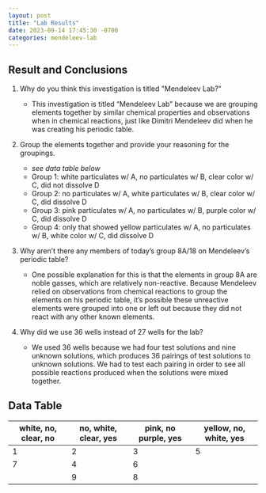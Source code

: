 ```yaml
---
layout: post
title: "Lab Results"
date: 2023-09-14 17:45:30 -0700
categories: mendeleev-lab
---
```

## Result and Conclusions
1. Why do you think this investigation is titled "Mendeleev Lab?"
    - This investigation is titled “Mendeleev Lab” because we are grouping 
      elements together by similar chemical properties and observations when in
      chemical reactions, just like Dimitri Mendeleev did when he was creating 
      his periodic table.
2. Group the elements together and provide your reasoning for the groupings.
    - <i>see data table below</i>
    - Group 1: white particulates w/ A, no particulates w/ B, clear color w/ C,
      did not dissolve D
    - Group 2: no particulates w/ A, white particulates w/ B, clear color w/ C,
      did dissolve D
    - Group 3: pink particulates w/ A, no particulates w/ B, purple color w/ C,
      did dissolve D
    - Group 4: only that showed yellow particulates w/ A, no particulates w/ B,
      white color w/ C, did dissolve D

3.  Why aren’t there any members of today’s group 8A/18 on Mendeleev’s periodic
    table?
	- One possible explanation for this is that the elements in group 8A are 
      noble gasses, which are relatively non-reactive. Because Mendeleev relied
      on observations from chemical reactions to group the elements on his 
      periodic table, it’s possible these unreactive elements were grouped into
      one or left out because they did not react with any other known elements.

4. Why did we use 36 wells instead of 27 wells for the lab?
    - We used 36 wells because we had four test solutions and nine unknown 
      solutions, which produces 36 pairings of test solutions to unknown 
      solutions. We had to test each pairing in order to see all possible 
      reactions produced when the solutions were mixed together.

## Data Table

| white, no, clear, no | no, white, clear, yes | pink, no purple, yes | yellow, no, white, yes |
| --- | --- | --- | --- |
| 1 | 2 | 3 | 5 | 
| 7 | 4 | 6 | |
| | 9 | 8 | |
